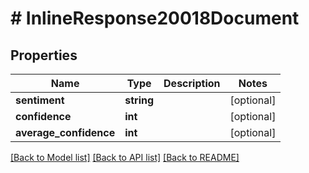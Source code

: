 # # InlineResponse20018Document

## Properties

Name | Type | Description | Notes
------------ | ------------- | ------------- | -------------
**sentiment** | **string** |  | [optional]
**confidence** | **int** |  | [optional]
**average_confidence** | **int** |  | [optional]

[[Back to Model list]](../../README.md#models) [[Back to API list]](../../README.md#endpoints) [[Back to README]](../../README.md)

